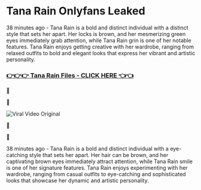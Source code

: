 # Tana Rain Onlyfans Leaked

<p>38 minutes ago - Tana Rain is a bold and distinct individual with a distinct style that sets her apart. Her locks is brown, and her mesmerizing green eyes immediately grab attention, while Tana Rain grin is one of her notable features. Tana Rain enjoys getting creative with her wardrobe, ranging from relaxed outfits to bold and elegant looks that express her vibrant and artistic personality.</p><p>
<h3><a href="https://fansleaks.com-getfree.pro/tana-rain" rel="nofollow">👉👉👉 Tana Rain Files - CLICK HERE 👈👈</a></h3>
<p>🔻</p>
<p>🔻</p> <p>
<a href="https://fansleaks.com-getfree.pro/tana-rain" rel="nofollow"><img src="https://i.imgur.com/0ZbtXZ5.gif" alt="Viral Video Original" style="max-width: 100%; display: inline-block;" data-target="animated-image.originalImage"></a>
<p>🔻</p>
<p>🔻</p> <p>38 minutes ago - Tana Rain is a bold and distinct individual with a eye-catching style that sets her apart. Her hair can be brown, and her captivating brown eyes immediately attract attention, while Tana Rain smile is one of her signature features. Tana Rain enjoys experimenting with her wardrobe, ranging from casual outfits to eye-catching and sophisticated looks that showcase her dynamic and artistic personality.</p>